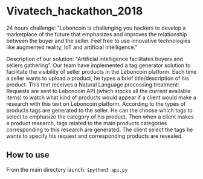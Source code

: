 # Vivatech_hackathon_2018
24 hours challenge: 
"Leboncoin is challenging you hackers to develop a marketplace of the future that emphasizes and improves the relationship between the buyer and the seller. Feel free to use innovative technologies like augmented reality, IoT and artificial intelligence."

Description of our solution: 
"Artificial intelligence facilitates buyers and sellers gathering".
Our team have implemented a tag generator solution to facilitate the visibility of seller products in the Leboncoin platform. Each time a seller wants to upload a product, he types a brief title/description of his product. This text receives a Natural Language processing treatment: Requests are sent to Leboncoin API (which stocks all the current available items) to watch what kind of products would appear if a client would make a research with this text on Leboncoin platform. According to the types of products tags are generated to the seller. He can the choose which tags to select to emphasize the category of his product. Then when a client makes a product research, tags related to the main products categories corresponding to this research are generated. The client select the tags he wants to specify his request and corresponding products are revealed. 

## How to use
From the main directory launch: `$python3 api.py`
